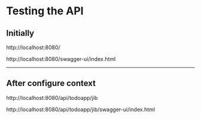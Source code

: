 # Testing the API

## Initially

http://localhost:8080/

http://localhost:8080/swagger-ui/index.html

---

## After configure context

http://localhost:8080/api/todoapp/jib

http://localhost:8080/api/todoapp/jib/swagger-ui/index.html

